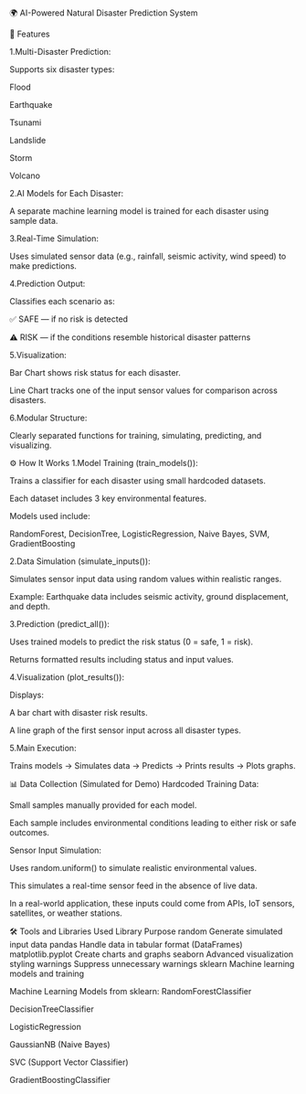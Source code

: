 🌍 AI-Powered Natural Disaster Prediction System

📌 Features

1.Multi-Disaster Prediction:

Supports six disaster types:

Flood

Earthquake

Tsunami

Landslide

Storm

Volcano

2.AI Models for Each Disaster:

A separate machine learning model is trained for each disaster using sample data.

3.Real-Time Simulation:

Uses simulated sensor data (e.g., rainfall, seismic activity, wind speed) to make predictions.

4.Prediction Output:

Classifies each scenario as:

✅ SAFE — if no risk is detected

⚠ RISK — if the conditions resemble historical disaster patterns

5.Visualization:

Bar Chart shows risk status for each disaster.

Line Chart tracks one of the input sensor values for comparison across disasters.

6.Modular Structure:

Clearly separated functions for training, simulating, predicting, and visualizing.

⚙️ How It Works
1.Model Training (train_models()):

Trains a classifier for each disaster using small hardcoded datasets.

Each dataset includes 3 key environmental features.

Models used include:

RandomForest, DecisionTree, LogisticRegression, Naive Bayes, SVM, GradientBoosting

2.Data Simulation (simulate_inputs()):

Simulates sensor input data using random values within realistic ranges.

Example: Earthquake data includes seismic activity, ground displacement, and depth.

3.Prediction (predict_all()):

Uses trained models to predict the risk status (0 = safe, 1 = risk).

Returns formatted results including status and input values.

4.Visualization (plot_results()):

Displays:

A bar chart with disaster risk results.

A line graph of the first sensor input across all disaster types.

5.Main Execution:

Trains models → Simulates data → Predicts → Prints results → Plots graphs.

📊 Data Collection (Simulated for Demo)
Hardcoded Training Data:

Small samples manually provided for each model.

Each sample includes environmental conditions leading to either risk or safe outcomes.

Sensor Input Simulation:

Uses random.uniform() to simulate realistic environmental values.

This simulates a real-time sensor feed in the absence of live data.

In a real-world application, these inputs could come from APIs, IoT sensors, satellites, or weather stations.

🛠 Tools and Libraries Used
Library	Purpose
random	Generate simulated input data
pandas	Handle data in tabular format (DataFrames)
matplotlib.pyplot	Create charts and graphs
seaborn	Advanced visualization styling
warnings	Suppress unnecessary warnings
sklearn	Machine learning models and training

Machine Learning Models from sklearn:
RandomForestClassifier

DecisionTreeClassifier

LogisticRegression

GaussianNB (Naive Bayes)

SVC (Support Vector Classifier)

GradientBoostingClassifier
